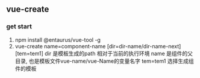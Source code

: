 ## vue-create
### get start
 1. npm install @entaurus/vue-tool -g
 2. vue-create  name=component-name [dir=dir-name/dir-name-next] [tem=tem1]
    dir 是模板生成的path 相对于当前的执行环境 
    name 是组件的父目录, 也是模板文件vue-name/vue-Name的变量名字
    tem=tem1 选择生成组件的模板